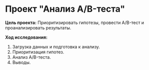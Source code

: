 # Проект "Анализ A/B-теста"

**Цель проекта:** Приоритизировать гипотезы, провести A/B-тест и проанализировать результаты.

**Ход исследования:**

1. Загрузка данных и подготовка к анализу.  
2. Приоритизация гипотез.
3. Анализ A/B-теста.  
4. Выводы.

